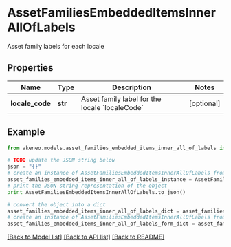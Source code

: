 # AssetFamiliesEmbeddedItemsInnerAllOfLabels

Asset family labels for each locale

## Properties
Name | Type | Description | Notes
------------ | ------------- | ------------- | -------------
**locale_code** | **str** | Asset family label for the locale &#x60;localeCode&#x60; | [optional] 

## Example

```python
from akeneo.models.asset_families_embedded_items_inner_all_of_labels import AssetFamiliesEmbeddedItemsInnerAllOfLabels

# TODO update the JSON string below
json = "{}"
# create an instance of AssetFamiliesEmbeddedItemsInnerAllOfLabels from a JSON string
asset_families_embedded_items_inner_all_of_labels_instance = AssetFamiliesEmbeddedItemsInnerAllOfLabels.from_json(json)
# print the JSON string representation of the object
print AssetFamiliesEmbeddedItemsInnerAllOfLabels.to_json()

# convert the object into a dict
asset_families_embedded_items_inner_all_of_labels_dict = asset_families_embedded_items_inner_all_of_labels_instance.to_dict()
# create an instance of AssetFamiliesEmbeddedItemsInnerAllOfLabels from a dict
asset_families_embedded_items_inner_all_of_labels_form_dict = asset_families_embedded_items_inner_all_of_labels.from_dict(asset_families_embedded_items_inner_all_of_labels_dict)
```
[[Back to Model list]](../README.md#documentation-for-models) [[Back to API list]](../README.md#documentation-for-api-endpoints) [[Back to README]](../README.md)


